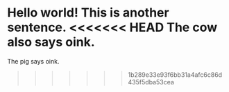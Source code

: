 Hello world!
This is another sentence.
<<<<<<< HEAD
The cow also says oink.
=======
The pig says oink.
>>>>>>> 1b289e33e93f6bb31a4afc6c86d435f5dba53cea
